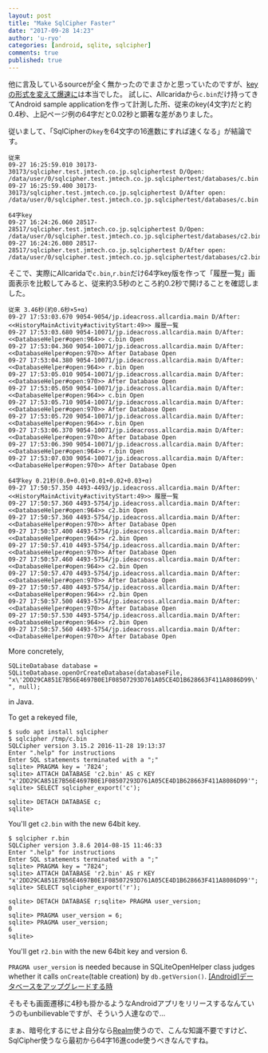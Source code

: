 ```yaml
---
layout: post
title: "Make SqlCipher Faster"
date: "2017-09-28 14:23"
author: 'u-ryo'
categories: [android, sqlite, sqlcipher]
comments: true
published: true
---
```

他に言及しているsourceが全く無かったのでまさかと思っていたのですが、[keyの形式を変えて爆速に](http://qiita.com/atr-toru/items/d98a434eecf9f58c443d#keyの形式を変えて爆速に)は本当でした。
試しに、Allcaridaから`c.bin`だけ持ってきてAndroid sample applicationを作って計測した所、従来のkey(4文字)だと約0.4秒、上記ページ例の64字だと0.02秒と顕著な差がありました。

従いまして、「SqlCipherの`key`を64文字の16進数にすれば速くなる」が結論です。

```
従来
09-27 16:25:59.010 30173-30173/sqlcipher.test.jmtech.co.jp.sqlciphertest D/Open: /data/user/0/sqlcipher.test.jmtech.co.jp.sqlciphertest/databases/c.bin
09-27 16:25:59.400 30173-30173/sqlcipher.test.jmtech.co.jp.sqlciphertest D/After open: /data/user/0/sqlcipher.test.jmtech.co.jp.sqlciphertest/databases/c.bin

64字key
09-27 16:24:26.060 28517-28517/sqlcipher.test.jmtech.co.jp.sqlciphertest D/Open: /data/user/0/sqlcipher.test.jmtech.co.jp.sqlciphertest/databases/c2.bin
09-27 16:24:26.080 28517-28517/sqlcipher.test.jmtech.co.jp.sqlciphertest D/After open: /data/user/0/sqlcipher.test.jmtech.co.jp.sqlciphertest/databases/c2.bin
```

そこで、実際にAllcaridaで`c.bin`,`r.bin`だけ64字key版を作って「履歴一覧」画面表示を比較してみると、従来約3.5秒のところ約0.2秒で開けることを確認しました。

```
従来 3.46秒(約0.6秒×5+α)
09-27 17:53:03.670 9054-9054/jp.ideacross.allcardia.main D/After: <<HistoryMainActivity#activityStart:49>> 履歴一覧
09-27 17:53:03.680 9054-10071/jp.ideacross.allcardia.main D/After: <<DatabaseHelper#open:964>> c.bin Open
09-27 17:53:04.360 9054-10071/jp.ideacross.allcardia.main D/After: <<DatabaseHelper#open:970>> After Database Open
09-27 17:53:04.380 9054-10071/jp.ideacross.allcardia.main D/After: <<DatabaseHelper#open:964>> r.bin Open
09-27 17:53:05.010 9054-10071/jp.ideacross.allcardia.main D/After: <<DatabaseHelper#open:970>> After Database Open
09-27 17:53:05.050 9054-10071/jp.ideacross.allcardia.main D/After: <<DatabaseHelper#open:964>> c.bin Open
09-27 17:53:05.710 9054-10071/jp.ideacross.allcardia.main D/After: <<DatabaseHelper#open:970>> After Database Open
09-27 17:53:05.720 9054-10071/jp.ideacross.allcardia.main D/After: <<DatabaseHelper#open:964>> r.bin Open
09-27 17:53:06.370 9054-10071/jp.ideacross.allcardia.main D/After: <<DatabaseHelper#open:970>> After Database Open
09-27 17:53:06.390 9054-10071/jp.ideacross.allcardia.main D/After: <<DatabaseHelper#open:964>> r.bin Open
09-27 17:53:07.030 9054-10071/jp.ideacross.allcardia.main D/After: <<DatabaseHelper#open:970>> After Database Open

64字key 0.21秒(0.0+0.01+0.01+0.02+0.03+α)
09-27 17:50:57.350 4493-4493/jp.ideacross.allcardia.main D/After: <<HistoryMainActivity#activityStart:49>> 履歴一覧
09-27 17:50:57.360 4493-5754/jp.ideacross.allcardia.main D/After: <<DatabaseHelper#open:964>> c2.bin Open
09-27 17:50:57.360 4493-5754/jp.ideacross.allcardia.main D/After: <<DatabaseHelper#open:970>> After Database Open
09-27 17:50:57.400 4493-5754/jp.ideacross.allcardia.main D/After: <<DatabaseHelper#open:964>> r2.bin Open
09-27 17:50:57.410 4493-5754/jp.ideacross.allcardia.main D/After: <<DatabaseHelper#open:970>> After Database Open
09-27 17:50:57.460 4493-5754/jp.ideacross.allcardia.main D/After: <<DatabaseHelper#open:964>> c2.bin Open
09-27 17:50:57.470 4493-5754/jp.ideacross.allcardia.main D/After: <<DatabaseHelper#open:970>> After Database Open
09-27 17:50:57.480 4493-5754/jp.ideacross.allcardia.main D/After: <<DatabaseHelper#open:964>> r2.bin Open
09-27 17:50:57.500 4493-5754/jp.ideacross.allcardia.main D/After: <<DatabaseHelper#open:970>> After Database Open
09-27 17:50:57.530 4493-5754/jp.ideacross.allcardia.main D/After: <<DatabaseHelper#open:964>> r2.bin Open
09-27 17:50:57.560 4493-5754/jp.ideacross.allcardia.main D/After: <<DatabaseHelper#open:970>> After Database Open
```

More concretely,

`SQLiteDatabase database = SQLiteDatabase.openOrCreateDatabase(databaseFile, "x\'2DD29CA851E7B56E4697B0E1F08507293D761A05CE4D1B628663F411A8086D99\'", null);`

in Java.

To get a rekeyed file,

```
$ sudo apt install sqlcipher
$ sqlcipher /tmp/c.bin
SQLCipher version 3.15.2 2016-11-28 19:13:37
Enter ".help" for instructions
Enter SQL statements terminated with a ";"
sqlite> PRAGMA key = '7824';
sqlite> ATTACH DATABASE 'c2.bin' AS c KEY "x'2DD29CA851E7B56E4697B0E1F08507293D761A05CE4D1B628663F411A8086D99'";
sqlite> SELECT sqlcipher_export('c');

sqlite> DETACH DATABASE c;
sqlite>
```

You'll get `c2.bin` with the new 64bit key.

```
$ sqlcipher r.bin
SQLCipher version 3.8.6 2014-08-15 11:46:33
Enter ".help" for instructions
Enter SQL statements terminated with a ";"
sqlite> PRAGMA key = "7824";
sqlite> ATTACH DATABASE 'r2.bin' AS r KEY "x'2DD29CA851E7B56E4697B0E1F08507293D761A05CE4D1B628663F411A8086D99'";
sqlite> SELECT sqlcipher_export('r');

sqlite> DETACH DATABASE r;sqlite> PRAGMA user_version;
0
sqlite> PRAGMA user_version = 6;
sqlite> PRAGMA user_version;
6
sqlite>
```

You'll get `r2.bin` with the new 64bit key and version 6.

`PRAGMA user_version` is needed because in SQLiteOpenHelper class judges whether it calls `onCreate`(table creation) by `db.getVersion()`.
[[Android]データベースをアップグレードする時](http://d.hatena.ne.jp/isher/20091108/1257684508)

そもそも画面遷移に4秒も掛かるようなAndroidアプリをリリースするなんていうのもunbilievableですが、そういう人達なので...

まぁ、暗号化するにせよ自分なら[Realm](https://realm.io/)使うので、こんな知識不要ですけど、SqlCipher使うなら最初から64字16進code使うべきなんですね。
